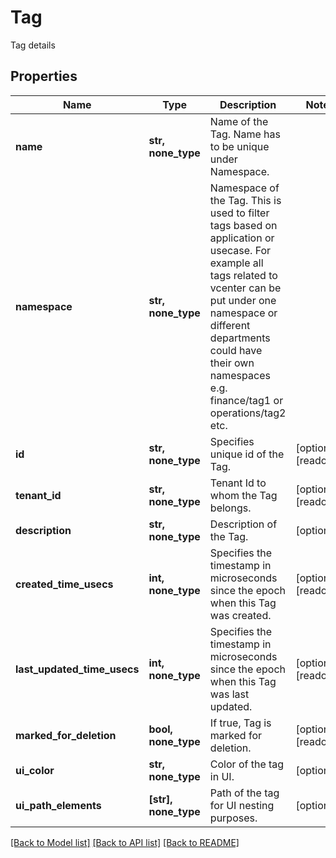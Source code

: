 # Tag

Tag details

## Properties
Name | Type | Description | Notes
------------ | ------------- | ------------- | -------------
**name** | **str, none_type** | Name of the Tag. Name has to be unique under Namespace. | 
**namespace** | **str, none_type** | Namespace of the Tag. This is used to filter tags based on application or usecase. For example all tags related to vcenter can be put under one namespace or different departments could have their own namespaces e.g. finance/tag1 or operations/tag2 etc. | 
**id** | **str, none_type** | Specifies unique id of the Tag. | [optional] [readonly] 
**tenant_id** | **str, none_type** | Tenant Id to whom the Tag belongs. | [optional] [readonly] 
**description** | **str, none_type** | Description of the Tag. | [optional] 
**created_time_usecs** | **int, none_type** | Specifies the timestamp in microseconds since the epoch when this Tag was created. | [optional] [readonly] 
**last_updated_time_usecs** | **int, none_type** | Specifies the timestamp in microseconds since the epoch when this Tag was last updated. | [optional] [readonly] 
**marked_for_deletion** | **bool, none_type** | If true, Tag is marked for deletion. | [optional] [readonly] 
**ui_color** | **str, none_type** | Color of the tag in UI. | [optional] 
**ui_path_elements** | **[str], none_type** | Path of the tag for UI nesting purposes. | [optional] 

[[Back to Model list]](../README.md#documentation-for-models) [[Back to API list]](../README.md#documentation-for-api-endpoints) [[Back to README]](../README.md)


